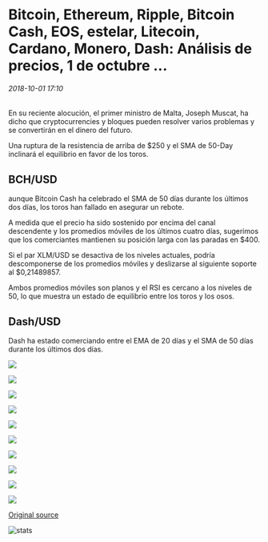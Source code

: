 # Bitcoin, Ethereum, Ripple, Bitcoin Cash, EOS, estelar, Litecoin, Cardano, Monero, Dash: Análisis de precios, 1 de octubre ...

###### 2018-10-01 17:10

En su reciente alocución, el primer ministro de Malta, Joseph Muscat, ha dicho que cryptocurrencies y bloques pueden resolver varios problemas y se convertirán en el dinero del futuro.

Una ruptura de la resistencia de arriba de $250 y el SMA de 50-Day inclinará el equilibrio en favor de los toros.

## BCH/USD

aunque Bitcoin Cash ha celebrado el SMA de 50 días durante los últimos dos días, los toros han fallado en asegurar un rebote.

A medida que el precio ha sido sostenido por encima del canal descendente y los promedios móviles de los últimos cuatro días, sugerimos que los comerciantes mantienen su posición larga con las paradas en $400.

Si el par XLM/USD se desactiva de los niveles actuales, podría descomponerse de los promedios móviles y deslizarse al siguiente soporte al $0,21489857.

Ambos promedios móviles son planos y el RSI es cercano a los niveles de 50, lo que muestra un estado de equilibrio entre los toros y los osos.

## Dash/USD

Dash ha estado comerciando entre el EMA de 20 días y el SMA de 50 días durante los últimos dos días.

![](https://s3.cointelegraph.com/storage/uploads/view/26002d4e61d202122fd0547bb6b41f52.png)

![](https://s3.cointelegraph.com/storage/uploads/view/80e4efb3f415725021d32b30ceb2b1c0.png)

![](https://s3.cointelegraph.com/storage/uploads/view/b4f1d106fa29469a01acd03281fa23a0.png)

![](https://s3.cointelegraph.com/storage/uploads/view/0fd1bbab60cbe3bbb6e870568a6b4c31.png)

![](https://s3.cointelegraph.com/storage/uploads/view/0f2735c1d3efd905001e6be3536a377e.png)

![](https://s3.cointelegraph.com/storage/uploads/view/d953a87000682aea39f19792b2566025.png)

![](https://s3.cointelegraph.com/storage/uploads/view/0c2e48609a967908daa8733ad6541217.png)

![](https://s3.cointelegraph.com/storage/uploads/view/93cbb3fac562717583f302d180c4c921.png)

![](https://s3.cointelegraph.com/storage/uploads/view/4251f291a1dbbfa22a13b64b7f284744.png)

![](https://s3.cointelegraph.com/storage/uploads/view/f9d0f5d2f1838caf8535470d41492058.png)

[Original source](https://cointelegraph.com/news/bitcoin-ethereum-ripple-bitcoin-cash-eos-stellar-litecoin-cardano-monero-dash-price-analysis-october-1)

![stats](https://c.statcounter.com/11760860/0/a89fa40b/1/ "stats")